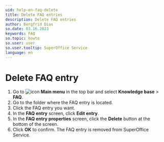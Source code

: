 ```yaml
---
uid: help-en-faq-delete
title: Delete FAQ entries
description: Delete FAQ entries
author: Bergfrid Dias
so.date: 03.16.2023
keywords: FAQ
so.topic: howto
so.user: user
so.user.tooltip: SuperOffice Service
language: en
---
```


# Delete FAQ entry

1. Go to ![icon][img1] **Main menu** in the top bar and select **Knowledge base** > **FAQ**.
1. Go to the folder where the FAQ entry is located.
1. Click the FAQ entry you want.
1. In the **FAQ entry** screen, click **Edit entry**.
1. In the **FAQ entry properties** screen, click the **Delete** button at the bottom of the screen.
1. Click **OK** to confirm. The FAQ entry is removed from SuperOffice Service.

<!-- Referenced links -->

<!-- Referenced images -->
[img1]: ../../../../media/icons/main-menu.png
